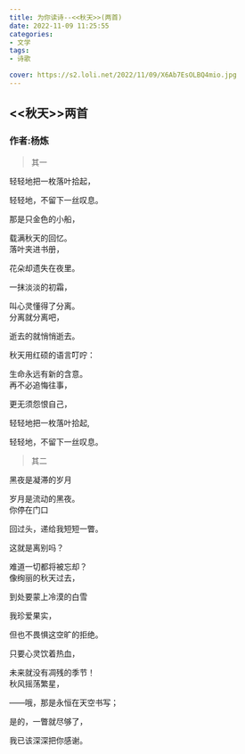 ```yaml
---
title: 为你读诗--<<秋天>>(两首)
date: 2022-11-09 11:25:55
categories:
- 文学
tags:
- 诗歌

cover: https://s2.loli.net/2022/11/09/X6Ab7EsOLBQ4mio.jpg
---
```


## <<秋天>>两首

### 作者:杨炼
> 其一

轻轻地把一枚落叶拾起，

轻轻地，不留下一丝叹息。

那是只金色的小船，

载满秋天的回忆。
</br>
落叶夹进书册，

花朵却遗失在夜里。

一抹淡淡的初霜，

叫心灵懂得了分离。
</br>
分离就分离吧，

逝去的就悄悄逝去。

秋天用红硕的语言叮咛：

生命永远有新的含意。
</br>
再不必追悔往事，

更无须怨恨自己，

轻轻地把一枚落叶拾起,

轻轻地，不留下一丝叹息。

> 其二

黑夜是凝滞的岁月

岁月是流动的黑夜。
</br>
你停在门口

回过头，递给我短短一瞥。

这就是离别吗？

难道一切都将被忘却？
</br>
像绚丽的秋天过去，

到处要蒙上冷漠的白雪

我珍爱果实，

但也不畏惧这空旷的拒绝。

只要心灵饮着热血，

未来就没有凋残的季节！
</br>
秋风摇荡繁星，

——哦，那是永恒在天空书写；

是的，一瞥就尽够了，

我已该深深把你感谢。